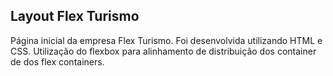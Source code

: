 ## Layout Flex Turismo
Página inicial da empresa Flex Turismo. Foi desenvolvida utilizando HTML e CSS. Utilização do flexbox para alinhamento de distribuição dos container de dos flex containers. 